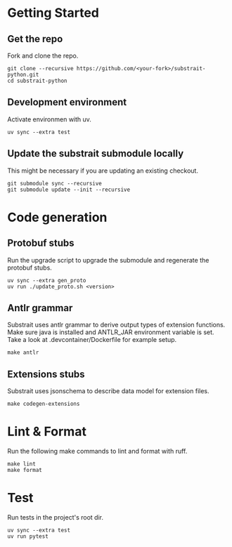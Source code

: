 # Getting Started
## Get the repo
Fork and clone the repo.
```
git clone --recursive https://github.com/<your-fork>/substrait-python.git
cd substrait-python
```

## Development environment
Activate environmen with uv.
```
uv sync --extra test
```

## Update the substrait submodule locally
This might be necessary if you are updating an existing checkout.
```
git submodule sync --recursive
git submodule update --init --recursive
```


# Code generation

## Protobuf stubs

Run the upgrade script to upgrade the submodule and regenerate the protobuf stubs.

```
uv sync --extra gen_proto
uv run ./update_proto.sh <version>
```

## Antlr grammar

Substrait uses antlr grammar to derive output types of extension functions. Make sure java is installed and ANTLR_JAR environment variable is set. Take a look at .devcontainer/Dockerfile for example setup.

```
make antlr
```

## Extensions stubs

Substrait uses jsonschema to describe data model for extension files.

```
make codegen-extensions
```

# Lint & Format

Run the following make commands to lint and format with ruff.

```
make lint
make format
```

# Test
Run tests in the project's root dir.
```
uv sync --extra test
uv run pytest
```
